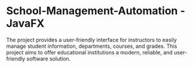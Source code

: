 # School-Management-Automation - JavaFX
The project provides a user-friendly interface for instructors to easily manage student information, departments, courses, and grades. This project aims to offer educational institutions a modern, reliable, and user-friendly software solution.

